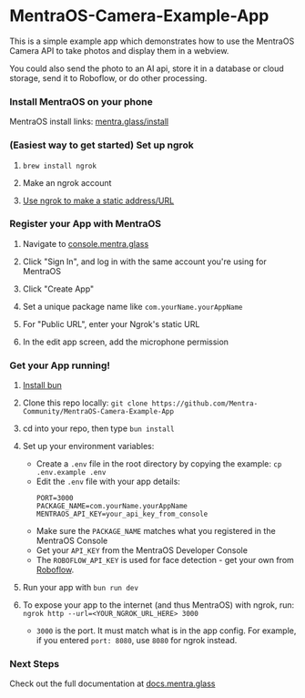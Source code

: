 # MentraOS-Camera-Example-App

This is a simple example app which demonstrates how to use the MentraOS Camera API to take photos and display them in a webview.

You could also send the photo to an AI api, store it in a database or cloud storage, send it to Roboflow, or do other processing.

### Install MentraOS on your phone

MentraOS install links: [mentra.glass/install](https://mentra.glass/install)

### (Easiest way to get started) Set up ngrok

1. `brew install ngrok`

2. Make an ngrok account

3. [Use ngrok to make a static address/URL](https://dashboard.ngrok.com/)

### Register your App with MentraOS

1. Navigate to [console.mentra.glass](https://console.mentra.glass/)

2. Click "Sign In", and log in with the same account you're using for MentraOS

3. Click "Create App"

4. Set a unique package name like `com.yourName.yourAppName`

5. For "Public URL", enter your Ngrok's static URL

6. In the edit app screen, add the microphone permission

### Get your App running!

1. [Install bun](https://bun.sh/docs/installation)

2. Clone this repo locally: `git clone https://github.com/Mentra-Community/MentraOS-Camera-Example-App`

3. cd into your repo, then type `bun install`

4. Set up your environment variables:

   - Create a `.env` file in the root directory by copying the example: `cp .env.example .env`
   - Edit the `.env` file with your app details:
     ```
     PORT=3000
     PACKAGE_NAME=com.yourName.yourAppName
     MENTRAOS_API_KEY=your_api_key_from_console
     ```
   - Make sure the `PACKAGE_NAME` matches what you registered in the MentraOS Console
   - Get your `API_KEY` from the MentraOS Developer Console
   - The `ROBOFLOW_API_KEY` is used for face detection - get your own from [Roboflow](https://roboflow.com).

5. Run your app with `bun run dev`

6. To expose your app to the internet (and thus MentraOS) with ngrok, run: `ngrok http --url=<YOUR_NGROK_URL_HERE> 3000`
   - `3000` is the port. It must match what is in the app config. For example, if you entered `port: 8080`, use `8080` for ngrok instead.

### Next Steps

Check out the full documentation at [docs.mentra.glass](https://docs.mentra.glass/camera)
